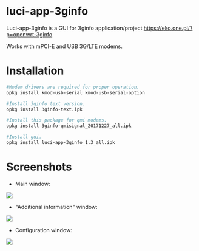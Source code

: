 # luci-app-3ginfo

Luci-app-3ginfo is a GUI for 3ginfo application/project https://eko.one.pl/?p=openwrt-3ginfo

Works with mPCI-E and USB 3G/LTE modems.

# Installation
``` bash
#Modem drivers are required for proper operation.
opkg install kmod-usb-serial kmod-usb-serial-option

#Install 3ginfo text version.
opkg install 3ginfo-text.ipk

#Install this package for qmi modems.
opkg install 3ginfo-qmisignal_20171227_all.ipk

#Install gui.
opkg install luci-app-3ginfo_1.3_all.ipk
```

# Screenshots

- Main window:

![](https://raw.githubusercontent.com/IceG2020/luci-app-3ginfo/master/screen1.png)

- "Additional information" window:

![](https://raw.githubusercontent.com/IceG2020/luci-app-3ginfo/master/screen2.png)

- Configuration window:

![](https://raw.githubusercontent.com/IceG2020/luci-app-3ginfo/master/screen3.PNG)
